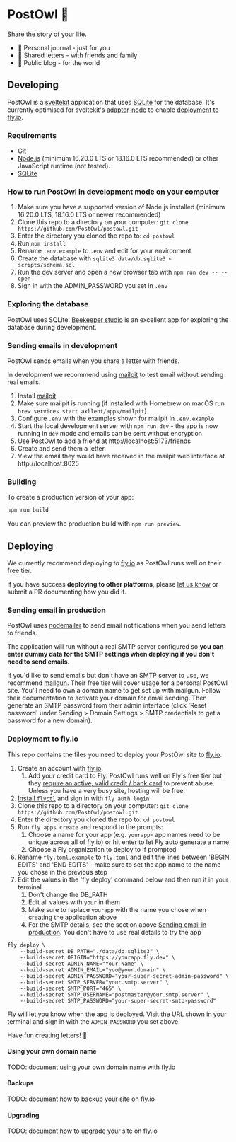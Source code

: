 # PostOwl 🦉

Share the story of your life.

- 🧡 Personal journal - just for you
- 💛 Shared letters - with friends and family
- 💚 Public blog - for the world

## Developing

PostOwl is a [sveltekit](https://kit.svelte.dev/) application that uses [SQLite](https://www.sqlite.org/) for the database. It's currently optimised for sveltekit's [adapter-node](https://github.com/sveltejs/kit/tree/master/packages/adapter-node) to enable [deployment to fly.io](#deployment-to-flyio).

### Requirements

- [Git](https://git-scm.com/)
- [Node.js](https://nodejs.org) (minimum 16.20.0 LTS or 18.16.0 LTS recommended) or other JavaScript runtime (not tested).
- [SQLite](https://www.sqlite.org)

### How to run PostOwl in development mode on your computer

1. Make sure you have a supported version of Node.js installed (minimum 16.20.0 LTS, 18.16.0 LTS or newer recommended)
1. Clone this repo to a directory on your computer: `git clone https://github.com/PostOwl/postowl.git`
1. Enter the directory you cloned the repo to: `cd postowl`
1. Run `npm install`
1. Rename `.env.example` to `.env` and edit for your environment
1. Create the database with `sqlite3 data/db.sqlite3 < scripts/schema.sql`
1. Run the dev server and open a new browser tab with `npm run dev -- --open`
1. Sign in with the ADMIN_PASSWORD you set in `.env`

### Exploring the database

PostOwl uses SQLite. [Beekeeper studio](https://github.com/beekeeper-studio/beekeeper-studio/releases) is an excellent app for exploring the database during development.

### Sending emails in development

PostOwl sends emails when you share a letter with friends.

In development we recommend using [mailpit](https://github.com/axllent/mailpit) to test email without sending real emails.

1. Install [mailpit](https://github.com/axllent/mailpit)
1. Make sure mailpit is running (if installed with Homebrew on macOS run `brew services start axllent/apps/mailpit`)
1. Configure `.env` with the examples shown for mailpit in `.env.example`
1. Start the local development server with `npm run dev` - the app is now running in `dev` mode and emails can be sent without encryption
1. Use PostOwl to add a friend at http://localhost:5173/friends
1. Create and send them a letter
1. View the email they would have received in the mailpit web interface at http://localhost:8025

### Building

To create a production version of your app:

```bash
npm run build
```

You can preview the production build with `npm run preview`.

## Deploying

We currently recommend deploying to [fly.io](https://fly.io/) as PostOwl runs well on their free tier.

If you have success **deploying to other platforms**, please [let us know](https://github.com/PostOwl/postowl/discussions/categories/show-and-tell) or submit a PR documenting how you did it.

### Sending email in production

PostOwl uses [nodemailer](https://nodemailer.com/about/) to send email notifications when you send letters to friends.

The application will run without a real SMTP server configured so **you can enter dummy data for the SMTP settings when deploying if you don't need to send emails**.

If you'd like to send emails but don't have an SMTP server to use, we recommend [mailgun](https://www.mailgun.com/). Their free tier will cover usage for a personal PostOwl site. You'll need to own a domain name to get set up with mailgun. Follow their documentation to activate your domain for email sending. Then generate an SMTP password from their admin interface (click 'Reset password' under Sending > Domain Settings > SMTP credentials to get a password for a new domain).

### Deployment to fly.io

This repo contains the files you need to deploy your PostOwl site to [fly.io](https://fly.io/).

1. Create an account with [fly.io](https://fly.io/).
    1. Add your credit card to Fly. PostOwl runs well on Fly's free tier but they [require an active, valid credit / bank card](https://fly.io/docs/about/credit-cards/) to prevent abuse. Unless you have a very busy site, hosting will be free.
1. [Install `flyctl`](https://fly.io/docs/hands-on/install-flyctl/) and sign in with `fly auth login`
1. Clone this repo to a directory on your computer: `git clone https://github.com/PostOwl/postowl.git`
1. Enter the directory you cloned the repo to: `cd postowl`
1. Run `fly apps create` and respond to the prompts:
   1. Choose a name for your app (e.g. `yourapp`- app names need to be unique across all of fly.io) or hit enter to let Fly auto generate a name
   1. Choose a Fly organization to deploy to if prompted
1. Rename `fly.toml.example` to `fly.toml` and edit the lines between 'BEGIN EDITS' and 'END EDITS' - make sure to set the app name to the name you chose in the previous step
1. Edit the values in the 'fly deploy' command below and then run it in your terminal
    1. Don't change the DB_PATH
    1. Edit all values with `your` in them
    1. Make sure to replace `yourapp` with the name you chose when creating the application above
    1. For the SMTP details, see the section above [Sending email in production](#sending-email-in-production). You don't have to use real details to try the app

```
fly deploy \
    --build-secret DB_PATH="./data/db.sqlite3" \
    --build-secret ORIGIN="https://yourapp.fly.dev" \
    --build-secret ADMIN_NAME="Your Name" \
    --build-secret ADMIN_EMAIL="you@your.domain" \
    --build-secret ADMIN_PASSWORD="your-super-secret-admin-password" \
    --build-secret SMTP_SERVER="your.smtp.server" \
    --build-secret SMTP_PORT="465" \
    --build-secret SMTP_USERNAME="postmaster@your.smtp.server" \
    --build-secret SMTP_PASSWORD="your-super-secret-smtp-password"
```

Fly will let you know when the app is deployed. Visit the URL shown in your terminal and sign in with the `ADMIN_PASSWORD` you set above.

Have fun creating letters! 🦉

#### Using your own domain name

TODO: document using your own domain name with fly.io

#### Backups

TODO: document how to backup your site on fly.io

#### Upgrading

TODO: document how to upgrade your site on fly.io
